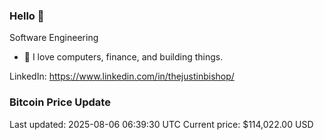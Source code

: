 ### Hello 🤙  

Software Engineering

- 🔭 I love computers, finance, and building things.
  
LinkedIn: https://www.linkedin.com/in/thejustinbishop/  









































































































































































































































































































































































































































































































































































































































































































































































































































































































































### Bitcoin Price Update
Last updated: 2025-08-06 06:39:30 UTC
Current price: $114,022.00 USD
